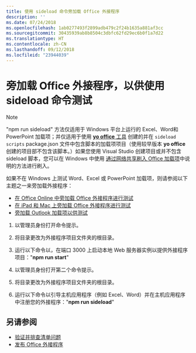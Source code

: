 ```yaml
---
title: 使用 sideload 命令旁加载 Office 外接程序
description: ''
ms.date: 07/24/2018
ms.openlocfilehash: 1ab0277493f2899adb479c2f24b1635a881af3cc
ms.sourcegitcommit: 30435939ab8b8504c3dbfc62fd29ec6b0f1a7d22
ms.translationtype: HT
ms.contentlocale: zh-CN
ms.lasthandoff: 09/12/2018
ms.locfileid: "23944039"
---
```

# <a name="sideload-office-add-ins-for-testing-using-the-sideload-command"></a>旁加载 Office 外接程序，以供使用 **sideload 命令**测试
 >[!NOTE]
>"npm run sideload" 方法仅适用于 Windows 平台上运行的 Excel、Word和 PowerPoint 加载项；并仅适用于使用 [**yo office** 工具](https://github.com/OfficeDev/generator-office) 创建的并在 `sideload`  `scripts`  package.json 文件中包含脚本的加载项项目（使用较早版本 **yo office** 创建的项目部不包含该脚本。）如果您使用 Visual Studio 创建项目或并不包含  sideload  脚本，您可以在  Windows  中使用 [通过网络共享刷入 Office 加载项](create-a-network-shared-folder-catalog-for-task-pane-and-content-add-ins.md)中说明的方法进行刷入。
>
> 如果不在 Windows 上测试 Word、Excel 或 PowerPoint 加载项，则请参阅以下主题之一来旁加载外接程序：
> 
> - [在 Office Online 中旁加载 Office 外接程序进行测试](sideload-office-add-ins-for-testing.md)
> - [在 iPad 和 Mac 上旁加载 Office 外接程序进行测试](sideload-an-office-add-in-on-ipad-and-mac.md)
> - [旁加载 Outlook 加载项以供测试](https://docs.microsoft.com/outlook/add-ins/sideload-outlook-add-ins-for-testing)

1. 以管理员身份打开命令提示。

2. 将目录更改为外接程序项目文件夹的根目录。

3. 运行以下命令以，在端口 3000 上启动本地 Web 服务器实例以提供外接程序项目："**npm run start**"

4. 以管理员身份打开第二个命令提示。

5. 将目录更改为外接程序项目文件夹的根目录。

6. 运行以下命令以引导主机应用程序（例如 Excel、Word）并在主机应用程序中注册您的外接程序："**npm run sideload**"

## <a name="see-also"></a>另请参阅

- [验证并排查清单问题](troubleshoot-manifest.md)
- [发布 Office 外接程序](../publish/publish.md)